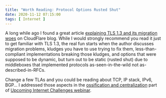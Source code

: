 ```yaml
---
title: "Worth Reading: Protocol Options Rusted Shut"
date: 2020-11-12 07:15:00
tags: [ Internet ]
---
```

A long while ago I found a great article [explaining TLS 1.3 and its migration woes](https://blog.cloudflare.com/why-tls-1-3-isnt-in-browsers-yet/) on CloudFlare blog. While I would strongly recommend you read it just to get familiar with TLS 1.3, the real fun starts when the author discusses migration problems, kludges you have to use trying to fix them, less-than-compliant implementations breaking those kludges, and options that were supposed to be dynamic, but turn out to be static (rusted shut) due to middleboxes that implemented protocols as-seen-in-the-wild not as-described-in-RFCs.

Change a few TLAs and you could be reading about TCP, IP stack, IPv6, BGP… I addressed those aspects in the [ossification and centralization](https://my.ipspace.net/bin/get/InetProbs/6%20-%20Ossification%20and%20Centralization.mp4?doccode=InetProbs) part of [Upcoming Internet Challenges webinar](https://www.ipspace.net/Upcoming_Internet_Challenges).
